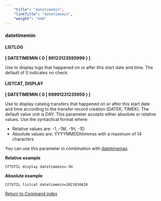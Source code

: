 ```yaml
---
    "title": "datetimemin",
    "linkTitle": "datetimemin",
    "weight": "640"
---
```

### datetimemin

#### LISTLOG

****[ DATETIMEMIN { <span class="underline">0</span> &#124; 99123123595999 } ]****

Use to display logs that happened on or after this start date and time. The default of <span class="underline">0</span> indicates no check.

#### LISTCAT, DISPLAY

****[ DATETIMEMIN { 0 &#124; 99991231235959 } ]****

Use to display catalog transfers that happened on or after this start date and time according to the transfer record creation (DATEK, TIMEK). The default value unit is DAY. This parameter accepts either absolute or relative values. Use the syntactical format where:

- Relative values are: -1, -1M, -1H, -1D
- Absolute values are: YYYYMMDDhhmmss with a maximum of 14 characters

You can use this parameter in combination with [datetimemax](../datetimemax).

****Relative example****

```
CFTUTIL display datetimemin=-3H
```

****Absolute example****

```
CFTUTIL listcat datetimemin=2021030420
```

[Return to Command index](../../)
